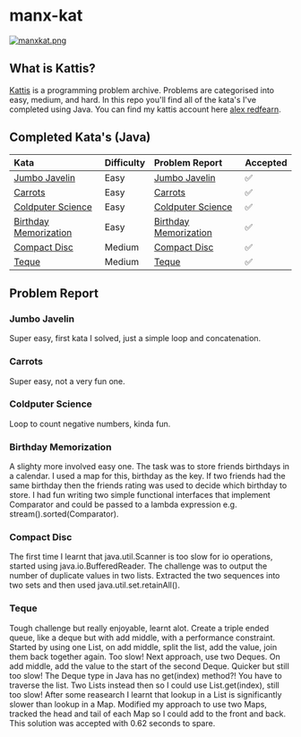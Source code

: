 # manx-kat
[![manxkat.png](https://i.postimg.cc/5NgJBYV1/manxkat.png)](https://postimg.cc/KR1CFYjs)

## What is Kattis?
[Kattis](https://open.kattis.com/) is a programming problem archive. Problems are categorised into easy, medium, and hard. In this repo you'll find all of the kata's I've completed using Java. You can find my kattis account here [alex redfearn](https://open.kattis.com/users/alex-redfearn).

## Completed Kata's (Java)
|Kata                                                                               |Difficulty     |Problem Report                           |Accepted|
|:----------------------------------------------------------------------------------|:--------------|:--------------------------------------- |:-------|
|[Jumbo Javelin](https://open.kattis.com/problems/jumbojavelin)                     |Easy           |[Jumbo Javelin](#jumbo-javelin)          |✅|
|[Carrots](https://open.kattis.com/problems/carrots)                                |Easy           |[Carrots](#carrots)                      |✅|
|[Coldputer Science](https://open.kattis.com/problems/cold)                         |Easy           |[Coldputer Science](#coldputer-science)  |✅|
|[Birthday Memorization](https://open.kattis.com/problems/fodelsedagsmemorisering)  |Easy           |[Birthday Memorization](#birthday-memorization)|✅|
|[Compact Disc](https://open.kattis.com/problems/cd)                                |Medium         |[Compact Disc](#compact-disc)            |✅|
|[Teque](https://open.kattis.com/problems/teque)                                    |Medium         |[Teque](#teque)                          |✅|

## Problem Report

### Jumbo Javelin
Super easy, first kata I solved, just a simple loop and concatenation.

### Carrots
Super easy, not a very fun one.

### Coldputer Science
Loop to count negative numbers, kinda fun.

### Birthday Memorization
A slighty more involved easy one. The task was to store friends birthdays in a calendar. I used a map for this, birthday as the key. If two friends had the same birthday then the friends rating was used to decide which birthday to store. I had fun writing two simple functional interfaces that implement Comparator and could be passed to a lambda expression e.g. stream().sorted(Comparator).

### Compact Disc
The first time I learnt that java.util.Scanner is too slow for io operations, started using java.io.BufferedReader. The challenge was to output the number of duplicate values in two lists. Extracted the two sequences into two sets and then used java.util.set.retainAll().

### Teque
Tough challenge but really enjoyable, learnt alot. Create a triple ended queue, like a deque but with add middle, with a performance constraint. Started by using one List, on add middle, split the list, add the value, join them back together again. Too slow! Next approach, use two Deques. On add middle, add the value to the start of the second Deque. Quicker but still too slow! The Deque type in Java has no get(index) method?! You have to traverse the list. Two Lists instead then so I could use List.get(index), still too slow! After some reasearch I learnt that lookup in a List is significantly slower than lookup in a Map. Modified my approach to use two Maps, tracked the head and tail of each Map so I could add to the front and back. This solution was accepted with 0.62 seconds to spare.

